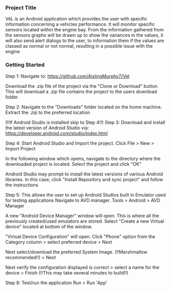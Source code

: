 ### Project Title

VéL is an Android application which provides the user with specific information concerning a vehicles performance. 
It will monitor specific sensors located within the engine bay. From the information gathered from the sensors graphs will be drawn up 
to show the variances in the values, it will also send alert dialogs to the user, to information them if the values are classed as
normal or not normal, resulting in a possible issue with the engine

### Getting Started

Step 1:
Navigate to: https://github.com/AislingMurphy7/Vel

Download the .zip file of the project via the "Clone or Download" button.
This will download a .zip file contains the project to the users download folder. 

Step 2: 
Navigate to the "Downloads" folder located on the home machine. Extract the .zip to the preferred location

(!!If Android Studio is installed skip to Step 4!!)
Step 3: 
Download and install the latest version of Android Studio via: https://developer.android.com/studio/index.html

Step 4: 
Start Android Studio and Import the project.
Click File > New > Import Project

In the following window which opens, navigate to the directory where the downloaded project is located.
Select the project and click "OK"

Android Studio may prompt to install the latest versions of various Android libraries. In this case, click "Install Repository and sync project" and follow the 
instructions

Step 5:
This allows the user to set up Android Studios built in Emulator used for testing applications
Navigate to AVD manager.
Tools > Android > AVD Manager 

A new "Android Device Manager" window will open.
This is where all the previously created/used emulators are stored. 
Select "Create a new Virtual device" located at bottom of the window.

"Virtual Device Configuration" will open.
Click "Phone" option from the Category column > select preferred device > Next

Next select/download the preferred System Image. (!!Marshmallow recommended!!) > Next

Next verify the configuration displayed is correct > select a name for the device > Finish
(!!This may take several minutes to build!!)

Step 8:
Test/run the application
Run > Run 'App'



